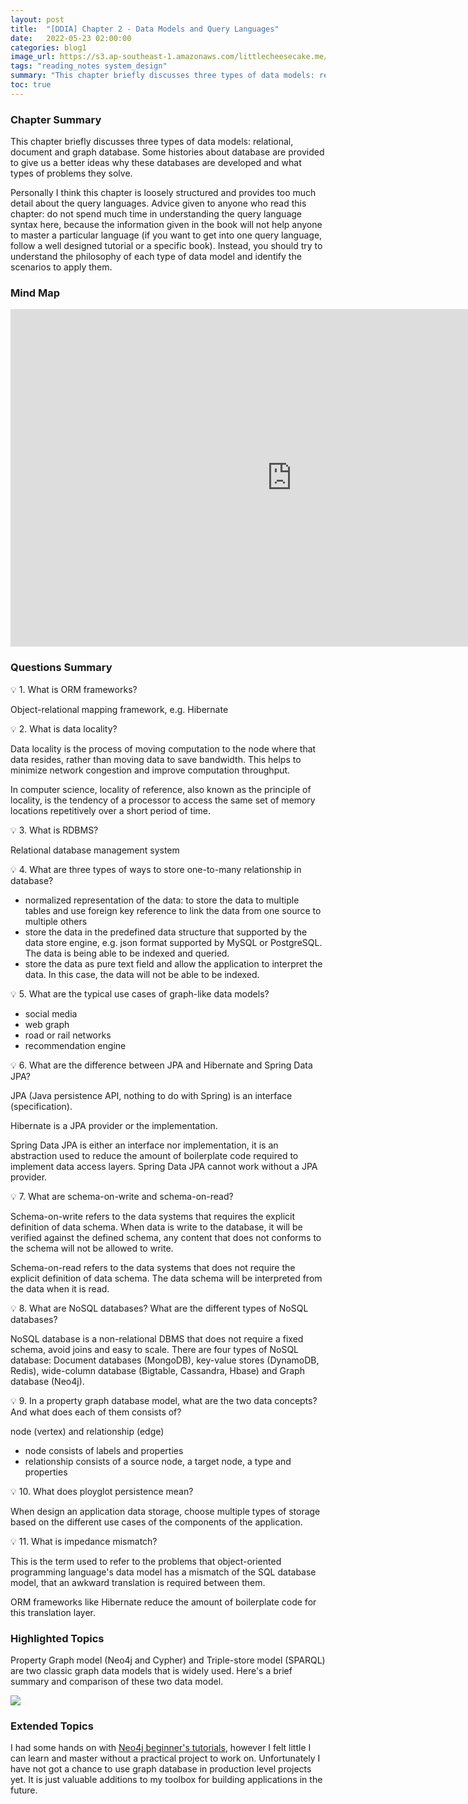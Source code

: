 ```yaml
---
layout: post
title:  "[DDIA] Chapter 2 - Data Models and Query Languages"
date:   2022-05-23 02:00:00
categories: blog1
image_url: https://s3.ap-southeast-1.amazonaws.com/littlecheesecake.me/blog-post/effective-learning/effective_learning_header.jpeg
tags: "reading_notes system_design"
summary: "This chapter briefly discusses three types of data models: relational, document and graph database. Some histories about database are provided to give us a better ideas why these databases are developed and what types of problems they solve. "
toc: true
---
```


### Chapter Summary

This chapter briefly discusses three types of data models: relational, document and graph database. Some histories about database are provided to give us a better ideas why these databases are developed and what types of problems they solve. 

Personally I think this chapter is loosely structured and provides too much detail about the query languages. Advice given to anyone who read this chapter: do not spend much time in understanding the query language syntax here, because the information given in the book will not help anyone to master a particular language (if you want to get into one query language, follow a well designed tutorial or a specific book). Instead, you should try to understand the philosophy of each type of data model and identify the scenarios to apply them.

### Mind Map

<div class="mindmap-container">
	<iframe src="https://www.xmind.net/embed/sDETtj" width="900px" height="540px" frameborder="0" scrolling="no"></iframe>
</div>

### Questions Summary

💡 1. What is ORM frameworks?

Object-relational mapping framework, e.g. Hibernate

💡 2. What is data locality?

Data locality is the process of moving computation to the node where that data resides, rather than moving data to save bandwidth. This helps to minimize network congestion and improve computation throughput. 

In computer science, locality of reference, also known as the principle of locality, is the tendency of a processor to access the same set of memory locations repetitively over a short period of time.

💡 3. What is RDBMS?

Relational database management system

💡 4. What are three types of ways to store one-to-many relationship in database?

- normalized representation of the data: to store the data to multiple tables and use foreign key reference to link the data from one source to multiple others
- store the data in the predefined data structure that supported by the data store engine, e.g. json format supported by MySQL or PostgreSQL. The data is being able to be indexed and queried. 
- store the data as pure text field and allow the application to interpret the data. In this case, the data will not be able to be indexed.

💡 5. What are the typical use cases of graph-like data models?

- social media
- web graph
- road or rail networks
- recommendation engine

💡 6. What are the difference between JPA and Hibernate and Spring Data JPA?

JPA (Java persistence API, nothing to do with Spring) is an interface (specification).

Hibernate is a JPA provider or the implementation. 

Spring Data JPA is either an interface nor implementation, it is an abstraction used to reduce the amount of boilerplate code required to implement data access layers. Spring Data JPA cannot work without a JPA provider.

💡 7. What are schema-on-write and schema-on-read?

Schema-on-write refers to the data systems that requires the explicit definition of data schema. When data is write to the database, it will be verified against the defined schema, any content that does not conforms to the schema will not be allowed to write. 

Schema-on-read refers to the data systems that does not require the explicit definition of data schema. The data schema will be interpreted from the data when it is read.

💡 8. What are NoSQL databases? What are the different types of NoSQL databases?

NoSQL database is a non-relational DBMS that does not require a fixed schema, avoid joins and easy to scale. There are four types of NoSQL database: Document databases (MongoDB), key-value stores (DynamoDB, Redis), wide-column database (Bigtable, Cassandra, Hbase) and Graph database (Neo4j).

💡 9. In a property graph database model, what are the two data concepts? And what does each of them consists of?

node (vertex) and relationship (edge)

- node consists of labels and properties
- relationship consists of a source node, a target node, a type and properties

💡 10. What does ployglot persistence mean?

When design an application data storage, choose multiple types of storage based on the different use cases of the components of the application.

💡 11. What is impedance mismatch?

This is the term used to refer to the problems that object-oriented programming language's data model has a mismatch of the SQL database model, that an awkward translation is required between them. 

ORM frameworks like Hibernate reduce the amount of boilerplate code for this translation layer.

### Highlighted Topics

Property Graph model (Neo4j and Cypher) and Triple-store model (SPARQL) are two classic graph data models that is widely used. Here's a brief summary and comparison of these two data model. 

<div class="image-banner-2">
    <img src="https://s3.ap-southeast-1.amazonaws.com/littlecheesecake.me/blog-post/ddia-2/graphDB.png">
</div>


### Extended Topics

I had some hands on with [Neo4j beginner's tutorials](https://neo4j.com/developer/get-started/), however I felt little I can learn and master without a practical project to work on. Unfortunately I have not got a chance to use graph database in production level projects yet. It is just valuable additions to my toolbox for building applications in the future. 